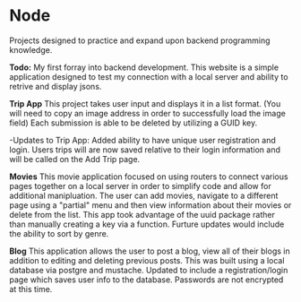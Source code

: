 # Node
Projects designed to practice and expand upon backend programming knowledge.

**Todo:** My first forray into backend development. This website is a simple application designed to test my connection with a local server and ability to retrive and display jsons. 

**Trip App** This project takes user input and displays it in a list format. (You will need to copy an image address in order to successfully load the image field) Each submission is able to be deleted by utilizing a GUID key. 

  -Updates to Trip App: Added ability to have unique user registration and login. Users trips will are now saved relative to their login information and will be called on the Add Trip page.

**Movies** This movie application focused on using routers to connect various pages together on a local server in order to simplify code and allow for additional manipluation. The user can add movies, navigate to a different page using a "partial" menu and then view information about their movies or delete from the list. This app took advantage of the uuid package rather than manually creating a key via a function. Furture updates would include the ability to sort by genre.

**Blog** This application allows the user to post a blog, view all of their blogs in addition to editing and deleting previous posts. This was built using a local database via postgre and mustache. Updated to include a registration/login page which saves user info to the database. Passwords are not encrypted at this time.
